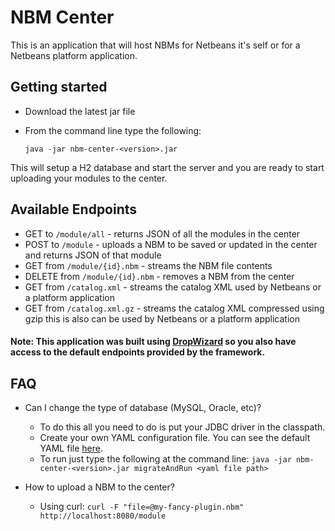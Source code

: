 # NBM Center

This is an application that will host NBMs for Netbeans it's self or for a Netbeans platform application.

## Getting started
- Download the latest jar file
- From the command line type the following:

    `java -jar nbm-center-<version>.jar`

This will setup a H2 database and start the server and you are ready to start uploading your modules to the center.

## Available Endpoints
- GET to `/module/all` - returns JSON of all the modules in the center
- POST to `/module` - uploads a NBM to be saved or updated in the center and returns JSON of that module
- GET from `/module/{id}.nbm` - streams the NBM file contents
- DELETE from `/module/{id}.nbm` - removes a NBM from the center
- GET from `/catalog.xml` - streams the catalog XML used by Netbeans or a platform application
- GET from `/catalog.xml.gz` - streams the catalog XML compressed using gzip this is also can be used by Netbeans or a platform application

#### Note: This application was built using [DropWizard](http://dropwizard.codahale.com) so you also have access to the default endpoints provided by the framework.

## FAQ
- Can I change the type of database (MySQL, Oracle, etc)?
    - To do this all you need to do is put your JDBC driver in the classpath.
    - Create your own YAML configuration file. You can see the default YAML file [here](https://github.com/born2snipe/nbm-center/blob/master/src/main/resources/default.yml).
    - To run just type the following at the command line: `java -jar nbm-center-<version>.jar migrateAndRun <yaml file path>`

- How to upload a NBM to the center?
    - Using curl: `curl -F "file=@my-fancy-plugin.nbm" http://localhost:8080/module`


